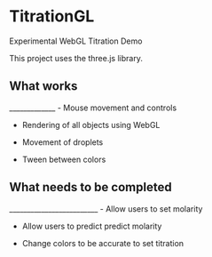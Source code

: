 # TitrationGL
Experimental WebGL Titration Demo

This project uses the three.js library.

<h2>What works</h2>
_____________
- Mouse movement and controls

- Rendering of all objects using WebGL

- Movement of droplets

- Tween between colors 

<h2>What needs to be completed</h2>
_________________________
- Allow users to set molarity

- Allow users to predict predict molarity

- Change colors to be accurate to set titration
